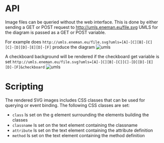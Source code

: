 # API
Image files can be queried without the web interface. This is done by either
sending a GET or POST request to <http://umls.eneman.eu/file.svg> UMLS for the
diagram is passed as a GET or POST variable.

For example does `http://umls.eneman.eu/file.svg?umls=[A]-[C][B]-[C][C]-[D][D]-[E][D]-[F]`
produce the diagram ![umls](http://umls.eneman.eu/file.svg?umls=[A]-[C][B]-[C][C]-[D][D]-[E][D]-[F])

A checkboard background will be rendered if the checkboard get variable is set
`http://umls.eneman.eu/file.svg?umls=[A]-[C][B]-[C][C]-[D][D]-[E][D]-[F]&checkboard`
![umls](http://umls.eneman.eu/file.svg?umls=[A]-[C][B]-[C][C]-[D][D]-[E][D]-[F]&checkboard)

# Scripting
The rendered SVG images includes CSS classes that can be used for querying or event binding.
The following CSS classes are set:

- `class` Is set on the g element surrounding the elements building the classes
- `classname` Is set on the text element containing the classname
- `attribute` Is set on the text element containing the attribute definition
- `method` Is set on the text element containing the method definition

